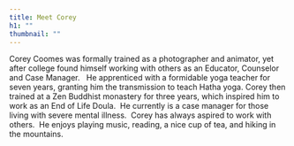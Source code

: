 ```yaml
---
title: Meet Corey
h1: ""
thumbnail: ""
---
```

Corey Coomes was formally trained as a photographer and animator, yet after college found himself working with others as an Educator, Counselor and Case Manager.   He apprenticed with a formidable yoga teacher for seven years, granting him the transmission to teach Hatha yoga. Corey then trained at a Zen Buddhist monastery for three years, which inspired him to work as an End of Life Doula.  He currently is a case manager for those living with severe mental illness.  Corey has always aspired to work with others.  He enjoys playing music, reading, a nice cup of tea, and hiking in the mountains.


